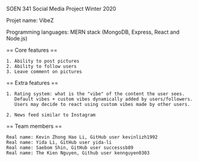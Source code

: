 SOEN 341 Social Media Project Winter 2020

Projet name: VibeZ

Programming languages: MERN stack (MongoDB, Express, React and Node.js)

== Core features ==

	1. Ability to post pictures
	2. Ability to follow users
	3. Leave comment on pictures

== Extra features ==

	1. Rating system: what is the "vibe" of the content the user sees.
	   Default vibes + custom vibes dynamically added by users/followers.
	   Users may decide to react using custom vibes made by other users.

	2. News feed similar to Instagram

== Team members ==

	Real name: Kevin Zhong Hao Li, GitHub user kevinlizh1992
	Real name: Yida Li, GitHub user yida-li
	Real name: Saebom Shin, GitHub user successsb89
	Real name: The Kien Nguyen, Github user kennguyen0303